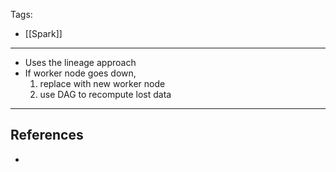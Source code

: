 Tags:
- [[Spark]]
---
- Uses the lineage approach
- If worker node goes down,
	1. replace with new worker node
	2. use DAG to recompute lost data

---
## References
- 